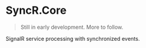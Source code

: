 # SyncR.Core

> Still in early development. More to follow.

SignalR service processing with synchronized events.